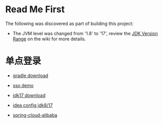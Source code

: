 # Read Me First

The following was discovered as part of building this project:

* The JVM level was changed from '1.8' to '17', review
  the [JDK Version Range](https://github.com/spring-projects/spring-framework/wiki/Spring-Framework-Versions#jdk-version-range)
  on the wiki for more details.

# 单点登录



* [gradle download](https://gradle.org/releases/)

* [sso demo](https://blog.csdn.net/liu320yj/article/details/127165851)

* [jdk17 download](https://www.oracle.com/cn/java/technologies/downloads/#jdk17-windows)

* [idea config jdk8/17](https://blog.csdn.net/weixin_43847283/article/details/129977741)

* [spring-cloud-alibaba](https://github.com/alibaba/spring-cloud-alibaba/wiki/%E7%89%88%E6%9C%AC%E8%AF%B4%E6%98%8E)



